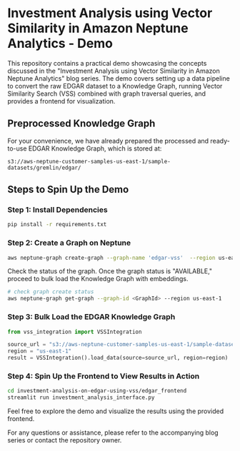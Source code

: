 # Investment Analysis using Vector Similarity in Amazon Neptune Analytics - Demo

This repository contains a practical demo showcasing the concepts discussed in the "Investment Analysis using Vector Similarity in Amazon Neptune Analytics" blog series. The demo covers setting up a data pipeline to convert the raw EDGAR dataset to a Knowledge Graph, running Vector Similarity Search (VSS) combined with graph traversal queries, and provides a frontend for visualization.

## Preprocessed Knowledge Graph

For your convenience, we have already prepared the processed and ready-to-use EDGAR Knowledge Graph, which is stored at:

`s3://aws-neptune-customer-samples-us-east-1/sample-datasets/gremlin/edgar/`

## Steps to Spin Up the Demo

### Step 1: Install Dependencies

```bash
pip install -r requirements.txt
```

### Step 2: Create a Graph on Neptune

```bash
aws neptune-graph create-graph --graph-name 'edgar-vss'  --region us-east-1 --provisioned-memory 128 --allow-from-public --replica-count 0 --vector-search '{"dimension": 384}'
```

Check the status of the graph. Once the graph status is "AVAILABLE," proceed to bulk load the Knowledge Graph with embeddings.

```bash
# check graph create status
aws neptune-graph get-graph --graph-id <GraphId> --region us-east-1
```

### Step 3: Bulk Load the EDGAR Knowledge Graph

```python
from vss_integration import VSSIntegration

source_url = "s3://aws-neptune-customer-samples-us-east-1/sample-datasets/gremlin/edgar/"
region = "us-east-1"
result = VSSIntegration().load_data(source=source_url, region=region)
```

### Step 4: Spin Up the Frontend to View Results in Action

```bash
cd investment-analysis-on-edgar-using-vss/edgar_frontend
streamlit run investment_analysis_interface.py
```

Feel free to explore the demo and visualize the results using the provided frontend.

For any questions or assistance, please refer to the accompanying blog series or contact the repository owner.